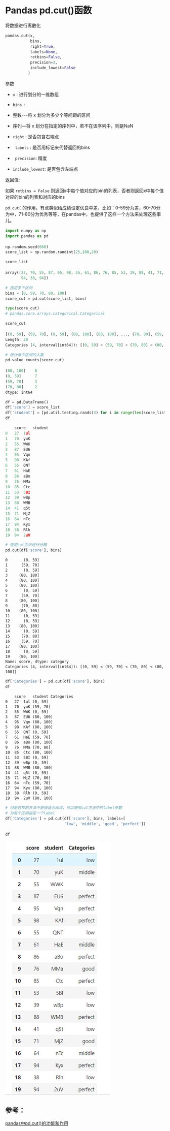 # Pandas pd.cut()函数

将数据进行离散化

```python
pandas.cut(x,
           bins,
           right=True,
           labels=None,
           retbins=False,
           precision=3,
           include_lowest=False
          )
```

参数

- `x`   : 进行划分的一维数组

-  `bins `: 
  - 整数---将 x 划分为多少个等间距的区间
  - 序列—将 x 划分在指定的序列中，若不在该序列中，则是NaN
-  `right` : 是否包含右端点
-  ` labels` : 是否用标记来代替返回的bins
- ` precision`: 精度
- `include_lowest`: 是否包含左端点

返回值:

   如果 `retbins = False` 则返回x中每个值对应的bin的列表，否者则返回x中每个值对应的bin的列表和对应的bins



`pd.cut(` 的作用，有点类似给成绩设定优良中差，比如：0-59分为差，60-70分为中，71-80分为优秀等等，在pandas中，也提供了这样一个方法来处理这些事儿。

```python
import numpy as np
import pandas as pd

np.random.seed(666)
score_list = np.random.randint(25,100,20) 
```

```python
score_list

array([27, 70, 55, 87, 95, 98, 55, 61, 86, 76, 85, 53, 39, 88, 41, 71, 64,
       94, 38, 94])
```

```python
# 指定多个区间
bins = [0, 59, 70, 80, 100]
score_cut = pd.cut(score_list, bins)
```

```python
type(score_cut)
# pandas.core.arrays.categorical.Categorical
```

```python
score_cut

[(0, 59], (59, 70], (0, 59], (80, 100], (80, 100], ..., (70, 80], (59, 70], (80, 100], (0, 59], (80, 100]]
Length: 20
Categories (4, interval[int64]): [(0, 59] < (59, 70] < (70, 80] < (80, 100]]
```

```python
# 统计每个区间的人数
pd.value_counts(score_cut)

(80, 100]    8
(0, 59]      7
(59, 70]     3
(70, 80]     2
dtype: int64
```



```python
df = pd.DataFrame()
df['score'] = score_list
df['student'] = [pd.util.testing.rands(3) for i in range(len(score_list))]
df
```

```python
	score	student
0	27	1ul
1	70	yuK
2	55	WWK
3	87	EU6
4	95	Vqn
5	98	KAf
6	55	QNT
7	61	HaE
8	86	aBo
9	76	MMa
10	85	Ctc
11	53	5BI
12	39	wBp
13	88	WMB
14	41	q5t
15	71	MjZ
16	64	nTc
17	94	Kyx
18	38	Rlh
19	94	2uV
```

```python
# 使用cut方法进行分箱
pd.cut(df['score'], bins)
```

```
0       (0, 59]
1      (59, 70]
2       (0, 59]
3     (80, 100]
4     (80, 100]
5     (80, 100]
6       (0, 59]
7      (59, 70]
8     (80, 100]
9      (70, 80]
10    (80, 100]
11      (0, 59]
12      (0, 59]
13    (80, 100]
14      (0, 59]
15     (70, 80]
16     (59, 70]
17    (80, 100]
18      (0, 59]
19    (80, 100]
Name: score, dtype: category
Categories (4, interval[int64]): [(0, 59] < (59, 70] < (70, 80] < (80, 100]]
```

```python
df['Categories'] = pd.cut(df['score'], bins)
df
```

```
	score	student	Categories
0	27	1ul	(0, 59]
1	70	yuK	(59, 70]
2	55	WWK	(0, 59]
3	87	EU6	(80, 100]
4	95	Vqn	(80, 100]
5	98	KAf	(80, 100]
6	55	QNT	(0, 59]
7	61	HaE	(59, 70]
8	86	aBo	(80, 100]
9	76	MMa	(70, 80]
10	85	Ctc	(80, 100]
11	53	5BI	(0, 59]
12	39	wBp	(0, 59]
13	88	WMB	(80, 100]
14	41	q5t	(0, 59]
15	71	MjZ	(70, 80]
16	64	nTc	(59, 70]
17	94	Kyx	(80, 100]
18	38	Rlh	(0, 59]
19	94	2uV	(80, 100]
```

```python
# 但是这样的方法不是很适合阅读，可以使用cut方法中的label参数
# 为每个区间指定一个label
df['Categories'] = pd.cut(df['score'], bins, labels=[
                          'low', 'middle', 'good', 'perfect'])

df
```

<img src="https://raw.githubusercontent.com/HG1227/image/master/img_tuchuang/20200507155624.png"/>

## 参考：

<a href="https://blog.csdn.net/missyougoon/article/details/83986511" blank="">pandas中pd.cut()的功能和作用</a> 
